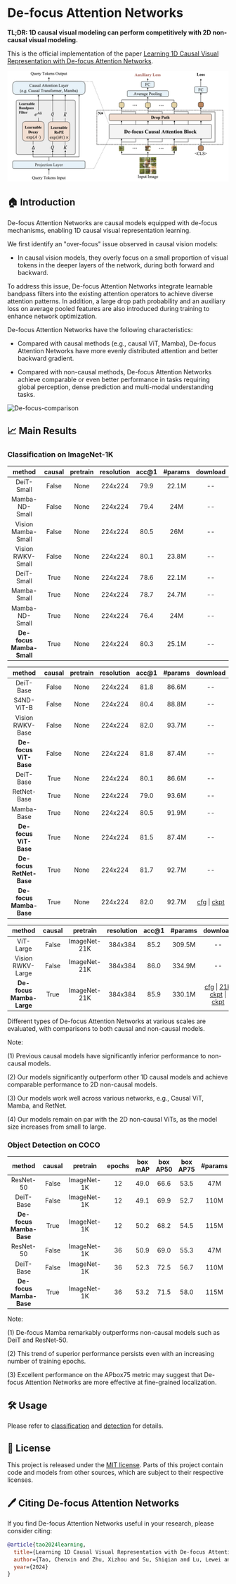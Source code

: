 # De-focus Attention Networks
**TL;DR: 1D causal visual modeling can perform competitively with 2D non-causal visual modeling.**

This is the official implementation of the paper [Learning 1D Causal Visual Representation with De-focus Attention Networks]().

![De-focus Attention Networks-overview](./assets/overview.png)


## 🏠 Introduction

De-focus Attention Networks are causal models equipped with de-focus mechanisms, enabling 1D causal visual representation learning. 

We first identify an "over-focus" issue observed in causal vision models:

- In causal vision models, they overly focus on a small proportion of visual tokens in the deeper layers of the network, during both forward and backward.

To address this issue, De-focus Attention Networks integrate learnable bandpass filters into the existing attention operators to achieve diverse attention patterns. In addition, a large drop path probability and an auxiliary loss on average pooled features are also introduced during training to enhance network optimization.

De-focus Attention Networks have the following characteristics:

- Compared with causal methods (e.g., causal ViT, Mamba), De-focus Attention Networks have more evenly distributed attention and better backward gradient.

- Compared with non-causal methods, De-focus Attention Networks achieve comparable or even better performance in tasks requiring global perception, dense prediction and multi-modal understanding tasks. 


![De-focus-comparison](./assets/vis_map.png)


## 📈 Main Results

### Classification on ImageNet-1K

| method | causal | pretrain | resolution |acc@1 | #params | download |
| :---: | :---: | :---: | :---: | :---: | :---: | :---: |
| DeiT-Small | False | None | 224x224 | 79.9 | 22.1M | -- |
| Mamba-ND-Small | False | None | 224x224 | 79.4 | 24M | -- |
| Vision Mamba-Small | False | None | 224x224 | 80.5 | 26M | -- |
| Vision RWKV-Small | False | None | 224x224 | 80.1 | 23.8M | -- |
| DeiT-Small | True | None | 224x224 | 78.6 | 22.1M | -- |
| Mamba-Small | True | None | 224x224 | 78.7 | 24.7M | -- |
| Mamba-ND-Small | True | None | 224x224 | 76.4 | 24M | -- |
| **De-focus Mamba-Small** | True | None | 224x224 | 80.3 | 25.1M | -- |

| method | causal | pretrain | resolution |acc@1 | #params | download |
| :---: | :---: | :---: | :---: | :---: | :---: | :---: |
| DeiT-Base | False | None | 224x224 | 81.8 | 86.6M | -- |
| S4ND-ViT-B | False | None | 224x224 | 80.4 | 88.8M | -- |
| Vision RWKV-Base | False | None | 224x224 | 82.0 | 93.7M | -- |
| **De-focus ViT-Base** | False | None | 224x224 | 81.8 | 87.4M | -- |
| DeiT-Base | True | None | 224x224 | 80.1 | 86.6M | -- |
| RetNet-Base | True | None | 224x224 | 79.0 | 93.6M | -- |
| Mamba-Base | True | None | 224x224 | 80.5 | 91.9M | -- |
| **De-focus ViT-Base** | True | None | 224x224 | 81.5 | 87.4M | -- |
| **De-focus RetNet-Base** | True | None | 224x224 | 81.7 | 92.7M | -- |
| **De-focus Mamba-Base** | True | None | 224x224 | 82.0 | 92.7M | [cfg](classification/configs/defocus_mamba_base.yaml) \| [ckpt](https://github.com/OpenGVLab/De-focus-Attention-Networks/releases/download/v1.0/defocus_mamba_base_cls.pth) |

| method | causal | pretrain | resolution |acc@1 | #params | download |
| :---: | :---: | :---: | :---: | :---: | :---: | :---: |
| ViT-Large | False | ImageNet-21K | 384x384 | 85.2 | 309.5M | -- |
| Vision RWKV-Large | False | ImageNet-21K | 384x384 | 86.0 | 334.9M | -- |
| **De-focus Mamba-Large** | True | ImageNet-21K | 384x384 | 85.9 | 330.1M | [cfg](classification/configs/defocus_mamba_large.yaml) \| [21K ckpt](https://github.com/OpenGVLab/De-focus-Attention-Networks/releases/download/v1.0/defocus_mamba_large_cls_21k.pth) \| [ckpt](https://github.com/OpenGVLab/De-focus-Attention-Networks/releases/download/v1.0/defocus_mamba_large_cls_1k.pth) |

Different types of De-focus Attention Networks at various scales are evaluated, with comparisons to both causal and non-causal models. 

Note:

(1) Previous causal models have significantly inferior performance to non-causal models.

(2) Our models significantly outperform other 1D causal models and achieve comparable performance to 2D non-causal models.

(3) Our models work well across various networks, e.g., Causal ViT, Mamba, and RetNet. 

(4) Our models remain on par with the 2D non-causal ViTs, as the model size increases from small to large.

### Object Detection on COCO

| method | causal | pretrain | epochs | box mAP | box AP50 | box AP75 | #params | download |
| :---: | :---: | :---: | :---: | :---: | :---: | :---: | :---: | :---: |
| ResNet-50 | False | ImageNet-1K | 12 | 49.0 | 66.6 | 53.5 | 47M | -- |
| DeiT-Base | False | ImageNet-1K | 12 | 49.1 | 69.9 | 52.7 | 110M | -- |
| **De-focus Mamba-Base** | True | ImageNet-1K | 12 | 50.2 | 68.2 | 54.5 | 115M | [cfg](detection/configs/dino/defocus_mamba_base_12ep.py) \| [ckpt](https://github.com/OpenGVLab/De-focus-Attention-Networks/releases/download/v1.0/defocus_mamba_base_det_12ep.pth) |
| ResNet-50 | False | ImageNet-1K | 36 | 50.9 | 69.0 | 55.3 | 47M | -- |
| DeiT-Base | False | ImageNet-1K | 36 | 52.3 | 72.5 | 56.7 | 110M | -- |
| **De-focus Mamba-Base** | True | ImageNet-1K | 36 | 53.2 | 71.5 | 58.0 | 115M | [cfg](detection/configs/dino/defocus_mamba_base_36ep.py) \| [ckpt](https://github.com/OpenGVLab/De-focus-Attention-Networks/releases/download/v1.0/defocus_mamba_base_det_36ep.pth) |

Note:

(1) De-focus Mamba remarkably outperforms non-causal models such as DeiT and ResNet-50. 

(2) This trend of superior performance persists even with an increasing number of training epochs. 

(3) Excellent performance on the APbox75 metric may suggest that De-focus Attention Networks are more effective at fine-grained localization.


## 🛠️ Usage
Please refer to [classification](./classification/README.md) and [detection](./detection/README.md) for details.

## 📃 License

This project is released under the [MIT license](./LICENSE). Parts of this project contain code and models from other sources, which are subject to their respective licenses.

## 🖊️ Citing De-focus Attention Networks
If you find De-focus Attention Networks useful in your research, please consider citing:
```bibtex
@article{tao2024learning,
  title={Learning 1D Causal Visual Representation with De-focus Attention Networks},
  author={Tao, Chenxin and Zhu, Xizhou and Su, Shiqian and Lu, Lewei and Tian, Changyao and Luo, Xuan and Huang, Gao and Li, Hongsheng and Qiao, Yu and Zhou, Jie and Dai, Jifeng},
  year={2024}
}
```
